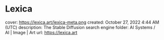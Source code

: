 # Lexica

cover: https://lexica.art/lexica-meta.png
created: October 27, 2022 4:44 AM (UTC)
description: The Stable Diffusion search engine
folder: AI Systems / AI | Image | Art
url: https://lexica.art